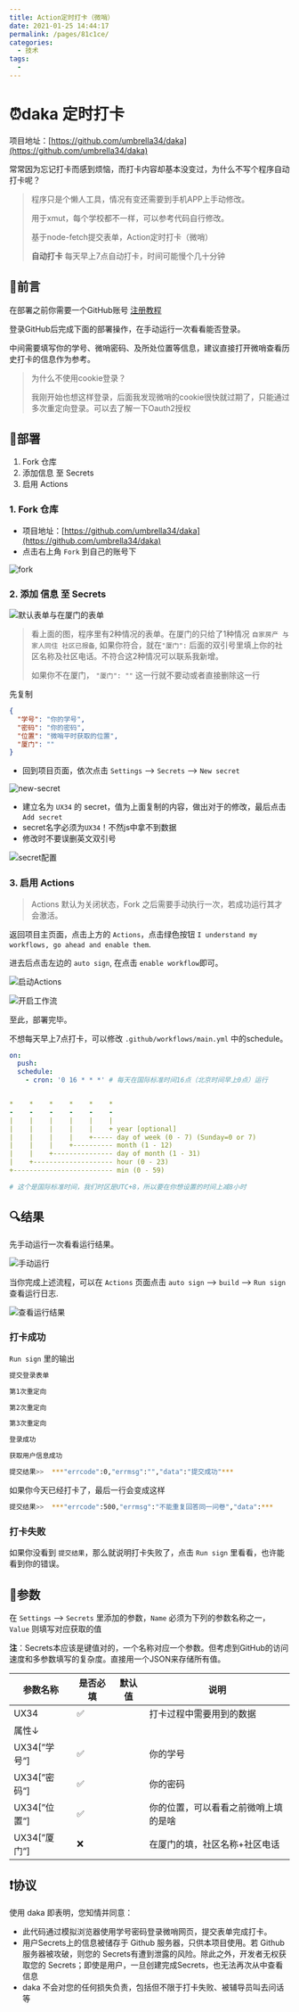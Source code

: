 ```yaml
---
title: Action定时打卡（微哨）
date: 2021-01-25 14:44:17
permalink: /pages/81c1ce/
categories: 
  - 技术
tags: 
  - 
---
```

# ⏰daka 定时打卡

项目地址：[https://github.com/umbrella34/daka](https://github.com/umbrella34/daka)

常常因为忘记打卡而感到烦恼，而打卡内容却基本没变过，为什么不写个程序自动打卡呢？

> 程序只是个懒人工具，情况有变还需要到手机APP上手动修改。
>
> 用于xmut，每个学校都不一样，可以参考代码自行修改。
>
> 基于node-fetch提交表单，Action定时打卡（微哨） 
>
> **自动打卡**  每天早上7点自动打卡，时间可能慢个几十分钟

## 📝前言

在部署之前你需要一个GitHub账号 [注册教程](https://ux34.cn/pages/5e65a5/)

登录GitHub后完成下面的部署操作，在手动运行一次看看能否登录。

中间需要填写你的学号、微哨密码、及所处位置等信息，建议直接打开微哨查看历史打卡的信息作为参考。

> 为什么不使用cookie登录？
>
> ​	我刚开始也想这样登录，后面我发现微哨的cookie很快就过期了，只能通过多次重定向登录。可以去了解一下Oauth2授权

## 📐部署

1. Fork 仓库
2. 添加信息 至 Secrets
3. 启用 Actions

### 1. Fork 仓库

- 项目地址：[https://github.com/umbrella34/daka](https://github.com/umbrella34/daka)
- 点击右上角 `Fork` 到自己的账号下

![fork](https://gitee.com/umbrella34/blogImage/raw/master/img/qpXowZmIWeEUyrJ.png)

### 2. 添加 信息 至 Secrets

![默认表单与在厦门的表单](https://gitee.com/umbrella34/blogImage/raw/master/img/image-20210125193708385.png)

> 看上面的图，程序里有2种情况的表单。在厦门的只给了1种情况 `自家房产 与家人同住 社区已报备`, 如果你符合，就在`"厦门":` 后面的双引号里填上你的社区名称及社区电话。不符合这2种情况可以联系我新增。
>
> 如果你不在厦门， `"厦门": ""` 这一行就不要动或者直接删除这一行

先复制

```json
{
  "学号": "你的学号",
  "密码": "你的密码",
  "位置": "微哨平时获取的位置",
  "厦门": ""
}
```

- 回到项目页面，依次点击 `Settings` --> `Secrets` --> `New secret`

![new-secret](https://gitee.com/umbrella34/blogImage/raw/master/img/sxTuBFtRvzSgUaA.png)

- 建立名为 `UX34` 的 secret，值为上面复制的内容，做出对于的修改，最后点击`Add secret`
- secret名字必须为`UX34`！不然js中拿不到数据
- 修改时不要误删英文双引号

![secret配置](https://gitee.com/umbrella34/blogImage/raw/master/img/image-20210125143311613.png)

### 3. 启用 Actions

> Actions 默认为关闭状态，Fork 之后需要手动执行一次，若成功运行其才会激活。

返回项目主页面，点击上方的 `Actions`，点击绿色按钮 `I understand my workflows, go ahead and enable them`. 

进去后点击左边的 `auto sign`, 在点击 `enable workflow`即可。

![启动Actions](https://gitee.com/umbrella34/blogImage/raw/master/img/image-20210125195239213.png)

![开启工作流](https://gitee.com/umbrella34/blogImage/raw/master/img/image-20210125210230591.png)

至此，部署完毕。

不想每天早上7点打卡，可以修改 `.github/workflows/main.yml`  中的schedule。

```yaml
on:
  push:
  schedule:
    - cron: '0 16 * * *' # 每天在国际标准时间16点（北京时间早上0点）运行


*    *    *    *    *    *
-    -    -    -    -    -
|    |    |    |    |    |
|    |    |    |    |    + year [optional]
|    |    |    |    +----- day of week (0 - 7) (Sunday=0 or 7)
|    |    |    +---------- month (1 - 12)
|    |    +--------------- day of month (1 - 31)
|    +-------------------- hour (0 - 23)
+------------------------- min (0 - 59)
 
# 这个是国际标准时间，我们时区是UTC+8，所以要在你想设置的时间上减8小时
```

## 🔍结果

先手动运行一次看看运行结果。

![手动运行](https://gitee.com/umbrella34/blogImage/raw/master/img/image-20210125215418205.png)

当你完成上述流程，可以在 `Actions` 页面点击 `auto sign` --> `build` --> `Run sign` 查看运行日志.

![查看运行结果](https://gitee.com/umbrella34/blogImage/raw/master/img/image-20210125212841095.png)


### 打卡成功

`Run sign` 里的输出

```sh
提交登录表单

第1次重定向

第2次重定向

第3次重定向

登录成功

获取用户信息成功

提交结果>>  ***"errcode":0,"errmsg":"","data":"提交成功"***
```

如果你今天已经打卡了，最后一行会变成这样

```sh
提交结果>>  ***"errcode":500,"errmsg":"不能重复回答同一问卷","data":***
```

### 打卡失败

如果你没看到 `提交结果`，那么就说明打卡失败了，点击  `Run sign` 里看看，也许能看到你的错误。

## 🧬参数

在 `Settings` --> `Secrets` 里添加的参数，`Name` 必须为下列的参数名称之一，`Value` 则填写对应获取的值

**注**：Secrets本应该是键值对的，一个名称对应一个参数。但考虑到GitHub的访问速度和多参数填写的复杂度。直接用一个JSON来存储所有值。

| 参数名称     | 是否必填 | 默认值 | 说明                                 |
| ------------ | -------- | ------ | ------------------------------------ |
| UX34         | ✅        |        | 打卡过程中需要用到的数据             |
| 属性↓        |          |        |                                      |
| UX34[”学号“] | ✅        |        | 你的学号                             |
| UX34[”密码“] | ✅        |        | 你的密码                             |
| UX34[”位置“] | ✅        |        | 你的位置，可以看看之前微哨上填的是啥 |
| UX34[”厦门“] | ❌        |        | 在厦门的填，社区名称+社区电话        |

## ❗️协议

使用 daka 即表明，您知情并同意：

- 此代码通过模拟浏览器使用学号密码登录微哨网页，提交表单完成打卡。
- 用户Secrets上的信息被储存于 Github 服务器，只供本项目使用。若 Github 服务器被攻破，则您的 Secrets有遭到泄露的风险。除此之外，开发者无权获取您的 Secrets；即使是用户，一旦创建完成Secrets，也无法再次从中查看信息
- daka 不会对您的任何损失负责，包括但不限于打卡失败、被辅导员叫去问话等